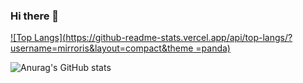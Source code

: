 ### Hi there 👋
[![Top Langs](https://github-readme-stats.vercel.app/api/top-langs/?username=mirroris&layout=compact&theme =panda)](https://github.com/anuraghazra/github-readme-stats)
<!--
**mirroris/mirroris** is a ✨ _special_ ✨ repository because its `README.md` (this file) appears on your GitHub profile.

Here are some ideas to get you started:

- 🔭 I’m currently working on ... C compiler
- 🌱 I’m currently learning ... Language
- 👯 I’m looking to collaborate on ...
- 🤔 I’m looking for help with ... 
- 💬 Ask me about ...
- 📫 How to reach me: ...
- 😄 Pronouns: ...
- ⚡ Fun fact: ...
-->
![Anurag's GitHub stats](https://github-readme-stats.vercel.app/api?username=mirroris&show_icons=true&theme=panda)

